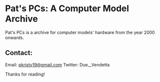# Pat's PCs: A Computer Model Archive
Pat's PCs is a archive for computer models' hardware from the year 2000 onwards.

## Contact:
Email: pkristy19@gmail.com
Twitter:  Due__Vendetta

Thanks for reading!
